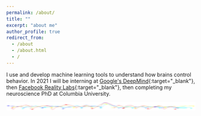 ```yaml
---
permalink: /about/
title: ""
excerpt: "about me"
author_profile: true
redirect_from:
  - /about
  - /about.html
  - /
---
```


I use and develop machine learning tools to understand how brains control behavior. In 2021 I will be interning at [Google's DeepMind](https://deepmind.com/){:target="_blank"}, then [Facebook Reality Labs](https://tech.fb.com/ar-vr/){:target="_blank"}, then completing my neuroscience PhD at Columbia University.

![](/images/mouse_kinematics.jpg)
